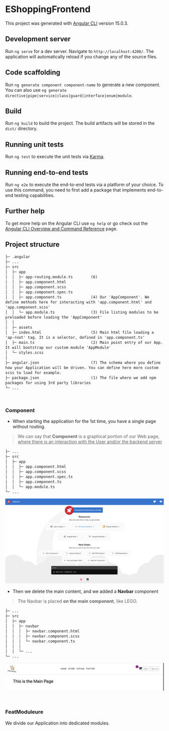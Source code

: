 # EShoppingFrontend

This project was generated with [Angular CLI](https://github.com/angular/angular-cli) version 15.0.3.

## Development server

Run `ng serve` for a dev server. Navigate to `http://localhost:4200/`. The application will automatically reload if you
change any of the source files.

## Code scaffolding

Run `ng generate component component-name` to generate a new component. You can also
use `ng generate directive|pipe|service|class|guard|interface|enum|module`.

## Build

Run `ng build` to build the project. The build artifacts will be stored in the `dist/` directory.

## Running unit tests

Run `ng test` to execute the unit tests via [Karma](https://karma-runner.github.io).

## Running end-to-end tests

Run `ng e2e` to execute the end-to-end tests via a platform of your choice. To use this command, you need to first add a
package that implements end-to-end testing capabilities.

## Further help

To get more help on the Angular CLI use `ng help` or go check out
the [Angular CLI Overview and Command Reference](https://angular.io/cli) page.

## Project structure

```
├─ .angular
├─ ...
├─ src
│  ├─ app
│  │  ├─ app-routing.module.ts        (6)
│  │  ├─ app.component.html
│  │  ├─ app.component.scss
│  │  ├─ app.component.spec.ts
│  │  ├─ app.component.ts             (4) Our 'AppComponent'. We define methods here for interacting with 'app.component.html' and 'app.component.scss'
│  │  └─ app.module.ts                (3) File listing modules to be preloaded before loading the 'AppComponent'
│  │
│  ├─ assets
│  ├─ index.html                      (5) Main html file loading a 'ap-root' tag. It is a selector, defined in 'app.component.ts'
│  ├─ main.ts                         (2) Main point entry of our App. It will bootstrap our custom module 'AppModule'
│  └─ styles.scss
│
├─ angular.json                       (7) The schema where you define how your Application will be driven. You can define here more custom scss to load for example.
├─ package.json                       (1) The file where we add npm packages for using 3rd party libraries
└─ ...
```

&nbsp;

### Component

* When starting the application for the 1st time, you have a single page without routing.

> We can say that **Component** is a graphical portion of our Web page, <ins>where there is an interaction with the User
> and/or the backend server</ins>

```
├─ ...
├─ src
│  ├─ app
│  │  ├─ app.component.html
│  │  ├─ app.component.scss
│  │  ├─ app.component.spec.ts
│  │  ├─ app.component.ts
│  │  └─ app.module.ts 
└─ ...
```

![Default Web Page](./assets/images/Angular_Default_AppComponent_1.jpg)

* Then we delete the main content, and we added a **Navbar** component

> The Navbar is placed **on the main component**, like LEGO.

```
├─ ...
├─ src
│  ├─ app
│  │  ├─ navbar
│  │  │  ├─ navbar.component.html
│  │  │  ├─ navbar.component.scss
│  │  │  └─ navbar.component.ts
│  │  │
│  │  └─ ...
└─ ...
```

![Default Web Page](./assets/images/Navbar_Component_1.jpg)

&nbsp;

### FeatModuleure

We divide our Application into dedicated modules.
